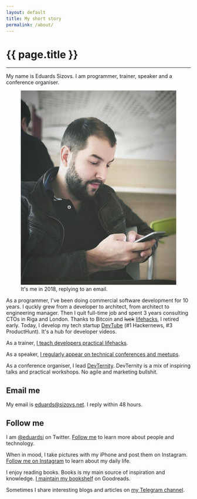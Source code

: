 ```yaml
---
layout: default
title: My short story
permalink: /about/
---
```


# {{ page.title }}
<hr>

My name is Eduards Sizovs. I am programmer, trainer, speaker and a conference organiser. 
<figure>
<img src="/images/about.jpg">
<figcaption>It's me in 2018, replying to an email.</figcaption>
</figure>

As a programmer, I've been doing commercial software development for 10 years. I quckly grew from a developer to architect, from architect to engineering manager. Then I quit full-time job and spent 3 years consulting CTOs in Riga and London. Thanks to Bitcoin and ~~luck~~ [lifehacks](/training), I retired early. Today, I develop my tech startup [DevTube](https://dev.tube) (#1 Hackernews, #3 ProductHunt). It's a hub for developer videos. 

As a trainer, [I teach developers practical lifehacks](/training).

As a speaker, [I regularly appear on technical conferences and meetups](/speaking).

As a conference organiser, I lead [DevTernity](https://devternity.com). DevTernity is a mix of inspiring talks and practical workshops. No agile and marketing bullshit.

## Email me

My email is [eduards@sizovs.net](mailto:eduards@sizovs.net). I reply within 48 hours.

## Follow me
I am <a href="https://twitter.com/eduardsi" target="_blank">@eduardsi</a> on Twitter. <a href="https://twitter.com/intent/follow?screen_name=eduardsi" target="_blank">Follow me</a> to learn more about people and technology.

When in mood, I take pictures with my iPhone and post them on Instagram. <a href="https://instagram.com/eduards.sizovs">Follow me on Instagram</a> to learn about my daily life.

I enjoy reading books. Books is my main source of inspiration and knowledge. <a href="https://goodreads.com/eduardsi">I maintain my bookshelf</a> on Goodreads.

Sometimes I share interesting blogs and articles on <a href="https://t.me/devchampions">my Telegram channel</a>.